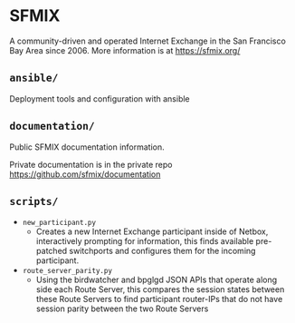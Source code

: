 # SFMIX

A community-driven and operated Internet Exchange in the San Francisco Bay Area
since 2006.
More information is at https://sfmix.org/

## `ansible/`

Deployment tools and configuration with ansible

## `documentation/`

Public SFMIX documentation information.

Private documentation is in the private repo https://github.com/sfmix/documentation

## `scripts/`
* `new_participant.py`
  * Creates a new Internet Exchange participant inside of Netbox, interactively
    prompting for information, this finds available pre-patched switchports and
    configures them for the incoming participant.
* `route_server_parity.py`
  * Using the birdwatcher and bpglgd JSON APIs that operate along side each
    Route Server, this compares the session states between these Route Servers
    to find participant router-IPs that do not have session parity between the
    two Route Servers
  